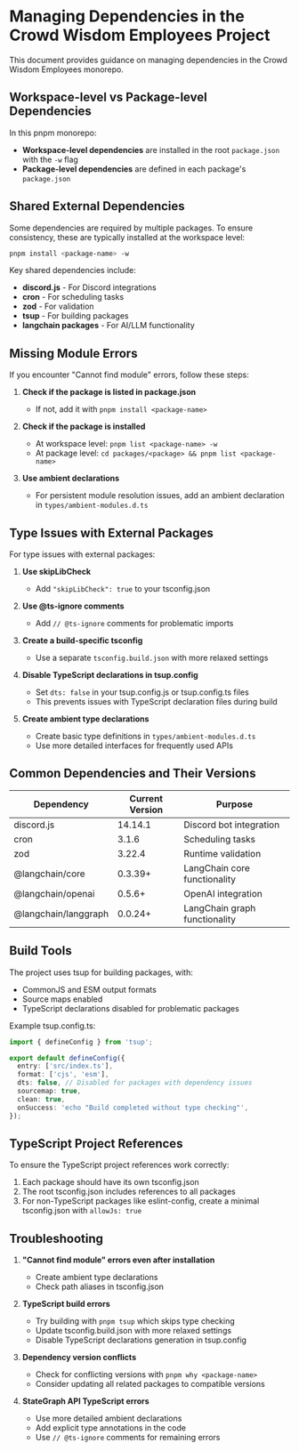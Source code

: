# Managing Dependencies in the Crowd Wisdom Employees Project

This document provides guidance on managing dependencies in the Crowd Wisdom Employees monorepo.

## Workspace-level vs Package-level Dependencies

In this pnpm monorepo:

- **Workspace-level dependencies** are installed in the root `package.json` with the `-w` flag
- **Package-level dependencies** are defined in each package's `package.json`

## Shared External Dependencies

Some dependencies are required by multiple packages. To ensure consistency, these are typically installed at the workspace level:

```bash
pnpm install <package-name> -w
```

Key shared dependencies include:

- **discord.js** - For Discord integrations
- **cron** - For scheduling tasks
- **zod** - For validation
- **tsup** - For building packages
- **langchain packages** - For AI/LLM functionality

## Missing Module Errors

If you encounter "Cannot find module" errors, follow these steps:

1. **Check if the package is listed in package.json**
   - If not, add it with `pnpm install <package-name>`

2. **Check if the package is installed**
   - At workspace level: `pnpm list <package-name> -w`
   - At package level: `cd packages/<package> && pnpm list <package-name>`

3. **Use ambient declarations**
   - For persistent module resolution issues, add an ambient declaration in `types/ambient-modules.d.ts`
   
## Type Issues with External Packages

For type issues with external packages:

1. **Use skipLibCheck**
   - Add `"skipLibCheck": true` to your tsconfig.json

2. **Use @ts-ignore comments**
   - Add `// @ts-ignore` comments for problematic imports

3. **Create a build-specific tsconfig**
   - Use a separate `tsconfig.build.json` with more relaxed settings

4. **Disable TypeScript declarations in tsup.config**
   - Set `dts: false` in your tsup.config.js or tsup.config.ts files
   - This prevents issues with TypeScript declaration files during build

5. **Create ambient type declarations**
   - Create basic type definitions in `types/ambient-modules.d.ts`
   - Use more detailed interfaces for frequently used APIs

## Common Dependencies and Their Versions

| Dependency | Current Version | Purpose |
|------------|----------------|---------|
| discord.js | 14.14.1 | Discord bot integration |
| cron | 3.1.6 | Scheduling tasks |
| zod | 3.22.4 | Runtime validation |
| @langchain/core | 0.3.39+ | LangChain core functionality |
| @langchain/openai | 0.5.6+ | OpenAI integration |
| @langchain/langgraph | 0.0.24+ | LangChain graph functionality |

## Build Tools

The project uses tsup for building packages, with:

- CommonJS and ESM output formats
- Source maps enabled
- TypeScript declarations disabled for problematic packages

Example tsup.config.ts:
```typescript
import { defineConfig } from 'tsup';

export default defineConfig({
  entry: ['src/index.ts'],
  format: ['cjs', 'esm'],
  dts: false, // Disabled for packages with dependency issues
  sourcemap: true,
  clean: true,
  onSuccess: 'echo "Build completed without type checking"',
});
```

## TypeScript Project References

To ensure the TypeScript project references work correctly:

1. Each package should have its own tsconfig.json
2. The root tsconfig.json includes references to all packages
3. For non-TypeScript packages like eslint-config, create a minimal tsconfig.json with `allowJs: true`

## Troubleshooting

1. **"Cannot find module" errors even after installation**
   - Create ambient type declarations
   - Check path aliases in tsconfig.json

2. **TypeScript build errors**
   - Try building with `pnpm tsup` which skips type checking
   - Update tsconfig.build.json with more relaxed settings
   - Disable TypeScript declarations generation in tsup.config

3. **Dependency version conflicts**
   - Check for conflicting versions with `pnpm why <package-name>`
   - Consider updating all related packages to compatible versions

4. **StateGraph API TypeScript errors**
   - Use more detailed ambient declarations
   - Add explicit type annotations in the code
   - Use `// @ts-ignore` comments for remaining errors 
